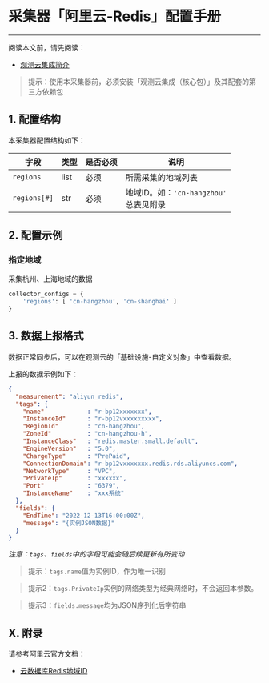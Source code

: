 # 采集器「阿里云-Redis」配置手册
---


阅读本文前，请先阅读：

- [观测云集成简介](https://docs.guance.com/dataflux-func/script-market-guance-integration-intro)

> 提示：使用本采集器前，必须安装「观测云集成（核心包）」及其配套的第三方依赖包

## 1. 配置结构

本采集器配置结构如下：

| 字段         | 类型 | 是否必须 | 说明                                      |
| ------------ | ---- | -------- | ----------------------------------------- |
| `regions`    | list | 必须     | 所需采集的地域列表                        |
| `regions[#]` | str  | 必须     | 地域ID。如：`'cn-hangzhou'`<br>总表见附录 |

## 2. 配置示例

### 指定地域

采集杭州、上海地域的数据

~~~python
collector_configs = {
    'regions': [ 'cn-hangzhou', 'cn-shanghai' ]
}
~~~

## 3. 数据上报格式

数据正常同步后，可以在观测云的「基础设施-自定义对象」中查看数据。

上报的数据示例如下：

~~~json
{
  "measurement": "aliyun_redis",
  "tags": {
    "name"            : "r-bp12xxxxxxx",
    "InstanceId"      : "r-bp12vxxxxxxxxx",
    "RegionId"        : "cn-hangzhou",
    "ZoneId"          : "cn-hangzhou-h",
    "InstanceClass"   : "redis.master.small.default",
    "EngineVersion"   : "5.0",
    "ChargeType"      : "PrePaid",
    "ConnectionDomain": "r-bp12vxxxxxxx.redis.rds.aliyuncs.com",
    "NetworkType"     : "VPC",
    "PrivateIp"       : "xxxxxx",
    "Port"            : "6379",
    "InstanceName"    : "xxx系统"
  },
  "fields": {
    "EndTime": "2022-12-13T16:00:00Z",
    "message": "{实例JSON数据}"
  }
}
~~~

*注意：`tags`、`fields`中的字段可能会随后续更新有所变动*

> 提示：`tags.name`值为实例ID，作为唯一识别

> 提示2：`tags.PrivateIp`实例的网络类型为经典网络时，不会返回本参数。

> 提示3：`fields.message`均为JSON序列化后字符串

## X. 附录

请参考阿里云官方文档：

- [云数据库Redis地域ID](https://help.aliyun.com/document_detail/140601.html?spm=5176.21213303.J_6704733920.7.78b053c9peQg3b&scm=20140722.S_help%40%40%E6%96%87%E6%A1%A3%40%40140601.S_os%2Bhot.ID_140601-RL_region-LOC_main-OR_ser-V_2-P0_0)
